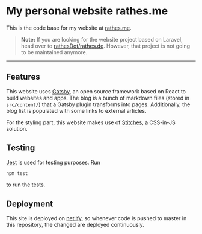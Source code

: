 # My personal website rathes.me

This is the code base for my website at [rathes.me](https://rathes.me).

> **Note:** If you are looking for the website project based on Laravel, head over to [rathesDot/rathes.de](https://github.com/rathesDot/rathes.de). However, that project is not going to be maintained anymore.

---

## Features

This website uses [Gatsby](https://www.gatsbyjs.org), an open source framework based on React to build websites and apps. The blog is a bunch of markdown files (stored in `src/content/`) that a Gatsby plugin transforms into pages. Additionally, the blog list is populated with some links to external articles.

For the styling part, this website makes use of [Stitches](https://stitches.dev/), a CSS-in-JS solution.

## Testing

[Jest](https://jestjs.io/) is used for testing purposes. Run

```sh
npm test
```

to run the tests.

## Deployment

This site is deployed on [netlify](https://www.netlify.com/), so whenever code is pushed to master in this repository, the changed are deployed continuously.
